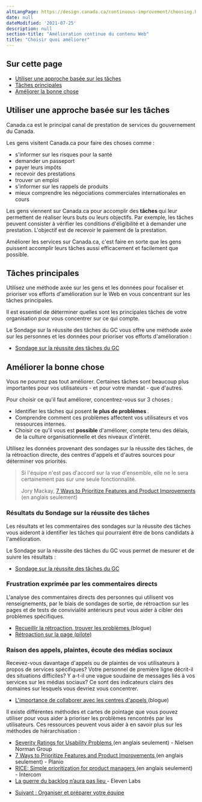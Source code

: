 ```yaml
---
altLangPage: https://design.canada.ca/continuous-improvement/choosing.html
date: null
dateModified: '2021-07-25'
description: null
section-title: "Amélioration continue du contenu Web"
title: "Choisir quoi améliorer"
---
```



<section>
 <h2>
  Sur cette page
 </h2>
 <ul>
  <li>
   <a href="#pourquoi">
    Utiliser une approche basée sur les tâches
   </a>
  </li>
  <li>
   <a href="#principales">
    Tâches principales
   </a>
  </li>
  <li>
   <a href="#choisir">
    Améliorer la bonne chose
   </a>
  </li>
 </ul>
</section>

<h2 id="pourquoi">
 Utiliser une approche basée sur les tâches
</h2>

<p>
 Canada.ca est le principal canal de prestation de services du gouvernement du Canada.
</p>

<p>
 Les gens visitent Canada.ca pour faire des choses comme :
</p>

<ul>
 <li>
  s'informer sur les risques pour la santé
 </li>
 <li>
  demander un passeport
 </li>
 <li>
  payer leurs impôts
 </li>
 <li>
  recevoir des prestations
 </li>
 <li>
  trouver un emploi
 </li>
 <li>
  s'informer sur les rappels de produits
 </li>
 <li>
  mieux comprendre les négociations commerciales internationales en cours
 </li>
</ul>

<p>
 Les gens viennent sur Canada.ca pour accomplir des
 <strong>
  tâches
 </strong>
 qui leur permettent de réaliser leurs buts ou leurs objectifs. Par exemple, les tâches peuvent consister à vérifier les conditions d'éligibilité et à demander une prestation. L'objectif est de recevoir le paiement de la prestation.
</p>

<p>
 Améliorer les services sur Canada.ca, c'est faire en sorte que les gens puissent accomplir leurs tâches aussi efficacement et facilement que possible.
</p>

<h2 id="principales">
 Tâches principales
</h2>

<p>
 Utilisez une méthode axée sur les gens et les données pour focaliser et prioriser vos efforts d'amélioration sur le Web en vous concentrant sur les tâches principales.
</p>

<p>
 Il est essentiel de déterminer quelles sont les principales tâches de votre organisation pour vous concentrer sur ce qui compte.
</p>

<p>
 Le Sondage sur la réussite des tâches du GC vous offre une méthode axée sur les personnes et les données pour prioriser vos efforts d'amélioration :
</p>

<ul>
 <li>
  <a href="./mesure/SRTGC.html">
   Sondage sur la réussite des tâches du GC
  </a>
 </li>
</ul>

<h2 id="choisir">
 Améliorer la bonne chose
</h2>

<p>
 Vous ne pourrez pas tout améliorer. Certaines tâches sont beaucoup plus importantes pour vos utilisateurs - et pour votre mandat - que d'autres.
</p>

<p>
 Pour choisir ce qu'il faut améliorer, concentrez-vous sur 3 choses :
</p>

<ul>
 <li>
  Identifier les tâches qui posent
  <strong>
   le plus de problèmes
  </strong>
  .
 </li>
 <li>
  Comprendre comment ces problèmes affectent vos utilisateurs et vos ressources internes.
 </li>
 <li>
  Choisir ce qu'il vous est
  <strong>
   possible
  </strong>
  d'améliorer, compte tenu des délais, de la culture organisationnelle et des niveaux d'intérêt.
 </li>
</ul>

<p>
 Utilisez les données provenant des sondages sur la réussite des tâches, de la rétroaction directe, des centres d'appels et d'autres sources pour déterminer vos priorités.
</p>

<blockquote>
 <p>
  Si l'équipe n'est pas d'accord sur la vue d'ensemble, elle ne le sera certainement pas sur une seule fonctionnalité.
 </p>
 <p class="small">
  Jory Mackay,
  <a href="https://plan.io/blog/feature-prioritization/">
   7 Ways to Prioritize Features and Product Improvements
  </a>
  (en anglais seulement)
 </p>
</blockquote>

<h3>
 Résultats du Sondage sur la réussite des tâches
</h3>

<p>
 Les résultats et les commentaires des sondages sur la réussite des tâches vous aideront à identifier les tâches qui pourraient être de bons candidats à l'amélioration.
</p>

<p>
 Le Sondage sur la réussite des tâches du GC vous permet de mesurer et de suivre les résultats :
</p>

<ul>
 <li>
  <a href="./mesure/SRTGC.html">
   Sondage sur la réussite des tâches du GC
  </a>
 </li>
</ul>

<h3>
 Frustration exprimée par les commentaires directs
</h3>

<p>
 L'analyse des commentaires directs des personnes qui utilisent vos renseignements, par le biais de sondages de sortie, de rétroaction sur les pages et de tests de convivialité antérieurs peut vous aider à cibler des problèmes spécifiques.
</p>

<ul>
 <li>
  <a href="https://blogue.canada.ca/2020/10/09/recueillir-la-retroaction">
   Recueillir la rétroaction, trouver les problèmes
  </a>
  (blogue)
 </li>
 <li>
  <a href="./mesure/retroaction.html">
   Rétroaction sur la page (pilote)
  </a>
 </li>
</ul>

<h3>
 Raison des appels, plaintes, écoute des médias sociaux
</h3>

<p>
 Recevez-vous davantage d'appels ou de plaintes de vos utilisateurs à propos de services spécifiques? Votre personnel de première ligne décrit-il des situations difficiles? Y a-t-il une vague soudaine de messages liés à vos services sur les médias sociaux? Ce sont des indicateurs clairs des domaines sur lesquels vous devriez vous concentrer.
</p>

<ul>
 <li>
  <a href="https://blogue.canada.ca/2021/03/01/collaborer-avec-centres-appels">
   L'importance de collaborer avec les centres d'appels
  </a>
  (blogue)
 </li>
</ul>

<p>
 Il existe différentes méthodes et cartes de pointage que vous pouvez utiliser pour vous aider à prioriser les problèmes rencontrés par les utilisateurs. Ces ressources peuvent vous aider à en savoir plus sur les méthodes de hiérarchisation :
</p>

<ul>
 <li>
  <a href="https://www.nngroup.com/articles/how-to-rate-the-severity-of-usability-problems/">
   Severity Ratings for Usability Problems
  </a>
  (en anglais seulement) - Nielsen Norman Group
 </li>
 <li>
  <a href="https://plan.io/blog/feature-prioritization/">
   7 Ways to Prioritize Features and Product Improvements
  </a>
  (en anglais seulement) - Planio
 </li>
 <li>
  <a href="https://www.intercom.com/blog/rice-simple-prioritization-for-product-managers/">
   RICE: Simple prioritization for product managers
  </a>
  (en anglais seulement) - Intercom
 </li>
 <li>
  <a href="https://blog.eleven-labs.com/fr/la-guerre-du-backlog-n-aura-pas-lieu-part-II/">
   La guerre du backlog n’aura pas lieu
  </a>
  - Eleven Labs
 </li>
</ul>

<nav class="mrgn-bttm-lg" role="navigation">
 <ul class="pager">
  <li class="next">
   <a href="./equipe.html" rel="next">
    Suivant : Organiser et préparer votre équipe
   </a>
  </li>
 </ul>
</nav>





